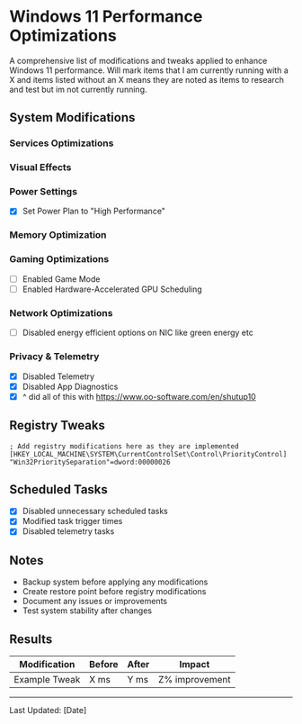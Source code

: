 # Windows 11 Performance Optimizations

A comprehensive list of modifications and tweaks applied to enhance Windows 11 performance.
Will mark items that I am currently running with a X and items listed without an X means they are noted
as items to research and test but im not currently running.

## System Modifications

### Services Optimizations

### Visual Effects


### Power Settings
- [x] Set Power Plan to "High Performance"

### Memory Optimization

### Gaming Optimizations
- [ ] Enabled Game Mode
- [ ] Enabled Hardware-Accelerated GPU Scheduling

### Network Optimizations
- [ ] Disabled energy efficient options on NIC like green energy etc

### Privacy & Telemetry
- [x] Disabled Telemetry
- [x] Disabled App Diagnostics
- [x] ^ did all of this with https://www.oo-software.com/en/shutup10

## Registry Tweaks
```registry
; Add registry modifications here as they are implemented
[HKEY_LOCAL_MACHINE\SYSTEM\CurrentControlSet\Control\PriorityControl]
"Win32PrioritySeparation"=dword:00000026
```

## Scheduled Tasks
- [x] Disabled unnecessary scheduled tasks
- [x] Modified task trigger times
- [x] Disabled telemetry tasks

## Notes
- Backup system before applying any modifications
- Create restore point before registry modifications
- Document any issues or improvements
- Test system stability after changes

## Results
| Modification | Before | After | Impact |
|--------------|---------|--------|---------|
| Example Tweak | X ms | Y ms | Z% improvement |

---

Last Updated: [Date]
